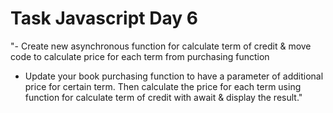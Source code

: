 # Task Javascript Day 6
"- Create new asynchronous function for calculate term of credit & move code to calculate price for each term from purchasing function
- Update your book purchasing function to have a parameter of additional price for certain term. Then calculate the price for each term using function for calculate term of credit with await & display the result."